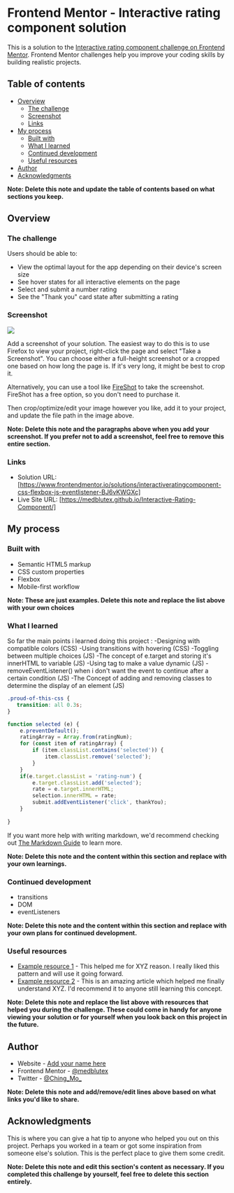 # Frontend Mentor - Interactive rating component solution

This is a solution to the [Interactive rating component challenge on Frontend Mentor](https://www.frontendmentor.io/challenges/interactive-rating-component-koxpeBUmI). Frontend Mentor challenges help you improve your coding skills by building realistic projects. 

## Table of contents

- [Overview](#overview)
  - [The challenge](#the-challenge)
  - [Screenshot](#screenshot)
  - [Links](#links)
- [My process](#my-process)
  - [Built with](#built-with)
  - [What I learned](#what-i-learned)
  - [Continued development](#continued-development)
  - [Useful resources](#useful-resources)
- [Author](#author)
- [Acknowledgments](#acknowledgments)

**Note: Delete this note and update the table of contents based on what sections you keep.**

## Overview

### The challenge

Users should be able to:

- View the optimal layout for the app depending on their device's screen size
- See hover states for all interactive elements on the page
- Select and submit a number rating
- See the "Thank you" card state after submitting a rating

### Screenshot

![](./screenshot.jpg)

Add a screenshot of your solution. The easiest way to do this is to use Firefox to view your project, right-click the page and select "Take a Screenshot". You can choose either a full-height screenshot or a cropped one based on how long the page is. If it's very long, it might be best to crop it.

Alternatively, you can use a tool like [FireShot](https://getfireshot.com/) to take the screenshot. FireShot has a free option, so you don't need to purchase it. 

Then crop/optimize/edit your image however you like, add it to your project, and update the file path in the image above.

**Note: Delete this note and the paragraphs above when you add your screenshot. If you prefer not to add a screenshot, feel free to remove this entire section.**

### Links

- Solution URL: [https://www.frontendmentor.io/solutions/interactiveratingcomponent-css-flexbox-js-eventlistener-BJ6vKWGXc]
- Live Site URL: [https://medblutex.github.io/Interactive-Rating-Component/]

## My process

### Built with

- Semantic HTML5 markup
- CSS custom properties
- Flexbox
- Mobile-first workflow

**Note: These are just examples. Delete this note and replace the list above with your own choices**

### What I learned

So far the main points i learned doing this project : 
  -Designing with compatible colors (CSS)
  -Using transitions with hovering (CSS)
  -Toggling between multiple choices (JS)
  -The concept of e.target and storing it's innerHTML to variable (JS)
  -Using <span> tag to make a value dynamic (JS)
  -removeEventListener() when i don't want the event to continue after a certain  condition (JS)
  -The Concept of adding and removing classes to determine the display of an element (JS)

```css
.proud-of-this-css {
   transition: all 0.3s;
}
```
```js
function selected (e) {
    e.preventDefault();
    ratingArray = Array.from(ratingNum);
    for (const item of ratingArray) {
        if (item.classList.contains('selected')) {
            item.classList.remove('selected');
        }
    }
    if(e.target.classList = 'rating-num') {
        e.target.classList.add('selected');
        rate = e.target.innerHTML;
        selection.innerHTML = rate;
        submit.addEventListener('click', thankYou);
    } 
    
}
```

If you want more help with writing markdown, we'd recommend checking out [The Markdown Guide](https://www.markdownguide.org/) to learn more.

**Note: Delete this note and the content within this section and replace with your own learnings.**

### Continued development
  
  - transitions
  - DOM
  - eventListeners

**Note: Delete this note and the content within this section and replace with your own plans for continued development.**

### Useful resources

- [Example resource 1](https://www.example.com) - This helped me for XYZ reason. I really liked this pattern and will use it going forward.
- [Example resource 2](https://www.example.com) - This is an amazing article which helped me finally understand XYZ. I'd recommend it to anyone still learning this concept.

**Note: Delete this note and replace the list above with resources that helped you during the challenge. These could come in handy for anyone viewing your solution or for yourself when you look back on this project in the future.**

## Author

- Website - [Add your name here](https://www.your-site.com)
- Frontend Mentor - [@medblutex](https://www.frontendmentor.io/profile/medblutex)
- Twitter - [@Ching_Mo_](https://www.twitter.com/Ching_Mo_)

**Note: Delete this note and add/remove/edit lines above based on what links you'd like to share.**

## Acknowledgments

This is where you can give a hat tip to anyone who helped you out on this project. Perhaps you worked in a team or got some inspiration from someone else's solution. This is the perfect place to give them some credit.

**Note: Delete this note and edit this section's content as necessary. If you completed this challenge by yourself, feel free to delete this section entirely.**
